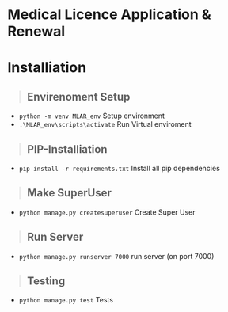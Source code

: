 # Medical Licence Application & Renewal

# Installiation


> ## Envirenoment Setup
 - `python -m venv MLAR_env` Setup environment
 - `.\MLAR_env\scripts\activate` Run Virtual enviroment
 
> ## PIP-Installiation
 -  `pip install -r requirements.txt` Install all pip dependencies 
 
 > ## Make SuperUser
  - `python manage.py createsuperuser` Create Super User
 
 > ## Run Server 
  - `python manage.py runserver 7000` run server (on port 7000)
 
 > ## Testing
  - `python manage.py test` Tests
